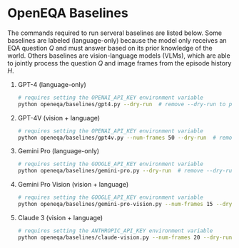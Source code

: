 # OpenEQA Baselines

The commands required to run serveral baselines are listed below. Some baselines are labeled (language-only) because the model only receives an EQA question $Q$ and must answer based on its prior knowledge of the world. Others baselines are vision-language models (VLMs), which are able to jointly process the question $Q$ and image frames from the episode history $H$.

1. GPT-4 (language-only)
   ```bash
   # requires setting the OPENAI_API_KEY environment variable
   python openeqa/baselines/gpt4.py --dry-run  # remove --dry-run to process the full benchmark
   ```
3. GPT-4V (vision + language)
   ```bash
   # requires setting the OPENAI_API_KEY environment variable
   python openeqa/baselines/gpt4v.py --num-frames 50 --dry-run  # remove --dry-run to process the full benchmark
   ```
4. Gemini Pro (language-only)
   ```bash
   # requires setting the GOOGLE_API_KEY environment variable
   python openeqa/baselines/gemini-pro.py --dry-run  # remove --dry-run to process the full benchmark
   ```
5. Gemini Pro Vision (vision + language)
   ```bash
   # requires setting the GOOGLE_API_KEY environment variable
   python openeqa/baselines/gemini-pro-vision.py --num-frames 15 --dry-run  # remove --dry-run to process the full benchmark
   ```
6. Claude 3 (vision + language)
   ```bash
   # requires setting the ANTHROPIC_API_KEY environment variable
   python openeqa/baselines/claude-vision.py --num-frames 20 --dry-run  # remove --dry-run to process the full benchmark
   ```
